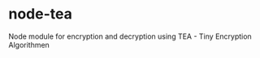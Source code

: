 node-tea
========

Node module for encryption and decryption using TEA - Tiny Encryption Algorithmen
